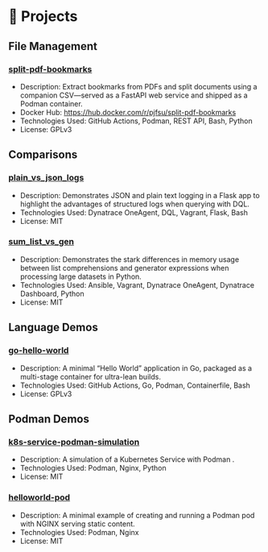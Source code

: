 # 📁 Projects

## File Management
### [split-pdf-bookmarks](https://github.com/pjfsu/split-pdf-bookmarks)
- Description: Extract bookmarks from PDFs and split documents using a companion CSV—served as a FastAPI web service and shipped as a Podman container.
- Docker Hub: https://hub.docker.com/r/pjfsu/split-pdf-bookmarks
- Technologies Used: GitHub Actions, Podman, REST API, Bash, Python
- License: GPLv3

## Comparisons
### [plain_vs_json_logs](https://github.com/pjfsu/plain_vs_json_logs)
- Description: Demonstrates JSON and plain text logging in a Flask app to highlight the advantages of structured logs when querying with DQL.
- Technologies Used: Dynatrace OneAgent, DQL, Vagrant, Flask, Bash
- License: MIT

### [sum_list_vs_gen](https://github.com/pjfsu/sum_list_vs_gen)
- Description: Demonstrates the stark differences in memory usage between list comprehensions and generator expressions when processing large datasets in Python.
- Technologies Used: Ansible, Vagrant, Dynatrace OneAgent, Dynatrace Dashboard, Python
- License: MIT

## Language Demos
### [go-hello-world](https://github.com/pjfsu/go-hello-world)
- Description: A minimal “Hello World” application in Go, packaged as a multi-stage container for ultra-lean builds.
- Technologies Used: GitHub Actions, Go, Podman, Containerfile, Bash
- License: GPLv3

## Podman Demos
### [k8s-service-podman-simulation](https://github.com/pjfsu/k8s-service-podman-simulation)
- Description: A simulation of a Kubernetes Service with Podman .
- Technologies Used: Podman, Nginx, Python
- License: MIT

### [helloworld-pod](https://github.com/pjfsu/helloworld-pod)
- Description: A minimal example of creating and running a Podman pod with NGINX serving static content.
- Technologies Used: Podman, Nginx
- License: MIT

